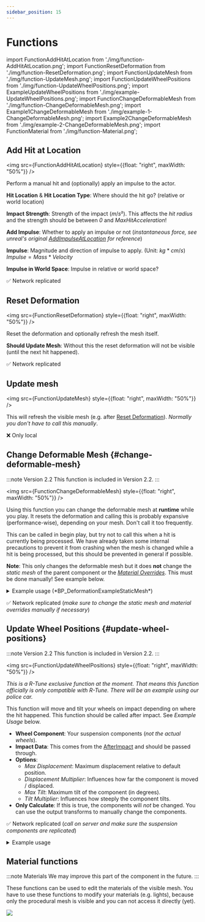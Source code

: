 ```yaml
---
sidebar_position: 15
---
```


# Functions

import FunctionAddHitAtLocation from './img/function-AddHitAtLocation.png';
import FunctionResetDeformation from './img/function-ResetDeformation.png';
import FunctionUpdateMesh from './img/function-UpdateMesh.png';
import FunctionUpdateWheelPositions from './img/function-UpdateWheelPositions.png';
import ExampleUpdateWheelPositions from './img/example-UpdateWheelPositions.png';
import FunctionChangeDeformableMesh from './img/function-ChangeDeformableMesh.png';
import Example1ChangeDeformableMesh from './img/example-1-ChangeDeformableMesh.png';
import Example2ChangeDeformableMesh from './img/example-2-ChangeDeformableMesh.png';
import FunctionMaterial from './img/function-Material.png';

## Add Hit at Location

<img src={FunctionAddHitAtLocation} style={{float: "right", maxWidth: "50%"}} />

Perform a manual hit and (optionally) apply an impulse to the actor.

**Hit Location** & **Hit Location Type**: Where should the hit go? (relative or world location)

**Impact Strength**: Strength of the impact ($m/s²$). This affects the *hit radius* and the strength should be between *0* and *MaxHitAcceleration*!

**Add Impulse**: Whether to apply an impulse or not (*instantaneous force, see unreal's original [AddImpulseAtLocation](https://dev.epicgames.com/documentation/en-us/unreal-engine/API/Runtime/Engine/Components/UPrimitiveComponent/AddImpulseAtLocation) for reference*)

**Impulse**: Magnitude and direction of impulse to apply. (Unit: $kg*cm/s$) <br/>$Impulse = Mass * Velocity$

**Impulse in World Space**: Impulse in relative or world space?

✅ Network replicated

## Reset Deformation

<img src={FunctionResetDeformation} style={{float: "right", maxWidth: "50%"}} />

Reset the deformation and optionally refresh the mesh itself.

**Should Update Mesh**: Without this the reset deformation will not be visible (until the next hit happened).

✅ Network replicated

## Update mesh

<img src={FunctionUpdateMesh} style={{float: "right", maxWidth: "50%"}} />

This will refresh the visible mesh (e.g. after [Reset Deformation](#reset-deformation)). *Normally you don't have to call this manually*.

❌ Only local

## Change Deformable Mesh {#change-deformable-mesh}

:::note Version 2.2
This function is included in Version 2.2.
:::

<img src={FunctionChangeDeformableMesh} style={{float: "right", maxWidth: "50%"}} />

Using this function you can change the deformable mesh at **runtime** while you play. It resets the deformation and calling this is probably expansive (performance-wise), depending on your mesh. Don't call it too frequently. 

This can be called in begin play, but try not to call this when a hit is currently being processed. We have already taken some internal precautions to prevent it from crashing when the mesh is changed while a hit is being processed, but this should be prevented in general if possible.

**Note**: This only changes the deformable mesh but it does **not** change the *static mesh* of the parent component or the [*Material Overrides*](settings#material-overrides). This must be done manually! See example below.
 
<details>
    <summary>Example usage (*BP_DeformationExampleStaticMesh*)</summary>
    <p>The following functions switches between two deformable meshes.</p>
    <img src={Example1ChangeDeformableMesh} className="no-shadow" />
    <p>Whenever a deformable mesh is [loaded](events#mesh-loaded) (*this is also the case after calling `ChangeDeformableMesh`*) we change the parent components static mesh to the static mesh of the loaded deformable mesh so it uses a suitable collision (*optionally if both deformable meshes are very similar*). Additionally we may have to assign different [*Material Overrides*](settings#material-overrides).</p>
    <img src={Example2ChangeDeformableMesh} className="no-shadow" />
</details>

✅ Network replicated (*make sure to change the static mesh and material overrides manually if necessary*)

## Update Wheel Positions {#update-wheel-positions}

:::note Version 2.2
This function is included in Version 2.2.
:::

<img src={FunctionUpdateWheelPositions} style={{float: "right", maxWidth: "50%"}} />

*This is a R-Tune exclusive function at the moment. That means this function officially is only compatible with R-Tune. There will be an example using our police car.*

This function will move and tilt your wheels on impact depending on where the hit happened. This function should be called after impact. See *Example Usage* below.

- **Wheel Component**: Your suspension components (*not the actual wheels*).
- **Impact Data**: This comes from the [AfterImpact](guides/mesh-component/events.md) and should be passed through.
- **Options**: 
    - *Max Displacement*: Maximum displacement relative to default position.
    - *Displacement Multiplier*: Influences how far the component is moved / displaced.
    - *Max Tilt*: Maximum tilt of the component (in degrees).
    - *Tilt Multiplier*: Influences how steeply the component tilts.
- **Only Calculate**: If this is true, the components will *not* be changed. You can use the output transforms to manually change the components.

✅ Network replicated (*call on server and make sure the suspension components are replicated*)

<details>
    <summary>Example usage</summary>
    <p>`Suspension` contains all suspension components that will be moved. You should not change the order the elements or dynamically add/remove elements.</p>
    <p>`Update Wheel Options` is a variable inside that car actor, that contains appropriate values for that actor.</p>
    <img src={ExampleUpdateWheelPositions} className="no-shadow" />
</details>

## Material functions

:::note Materials
We may improve this part of the component in the future.
:::

These functions can be used to edit the materials of the visible mesh. You have to use these functions to modify your materials (e.g. lights), because only the procedural mesh is visible and you can not access it directly (yet).

<img src={FunctionMaterial}/>